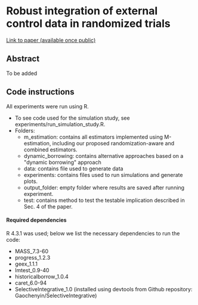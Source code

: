 # Robust integration of external control data in randomized trials

[Link to paper (available once public)]()

## Abstract

To be added

## Code instructions 

All experiments were run using R. 

- To see code used for the simulation study, see experiments/run_simulation_study.R. 
- Folders:
  - m_estimation: contains all estimators implemented using M-estimation, including our proposed randomization-aware and combined estimators.
  - dynamic_borrowing: contains alternative approaches based on a "dynamic borrowing" approach 
  - data: contains file used to generate data
  - experiments: contains files used to run simulations and generate plots.
  - output_folder: empty folder where results are saved after running experiment.
  - test: contains method to test the testable implication described in Sec. 4 of the paper.
  
  
  
#### Required dependencies
R 4.3.1 was used; below we list the necessary dependencies to run the code:
- MASS_7.3-60
- progress_1.2.3
- geex_1.1.1
- lmtest_0.9-40
- historicalborrow_1.0.4
- caret_6.0-94
- SelectiveIntegrative_1.0 (installed using devtools from Github repository: Gaochenyin/SelectiveIntegrative)
